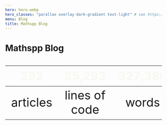 ```yaml
---
hero: hero.webp
hero_classes: "parallax overlay-dark-gradient text-light" # see https://demo.getgrav.org/blog-skeleton/blog/hero-classes
menu: Blog
title: Mathspp Blog
---
```


# Mathspp Blog

| 292 | 25,292 | 327,386 |
| :-: | :-: | :-: |
| articles | lines of code | words |


<style>
table { font-size: 4vw; }
thead { color: #f8f8f2; border-bottom: 0; }
</style>
